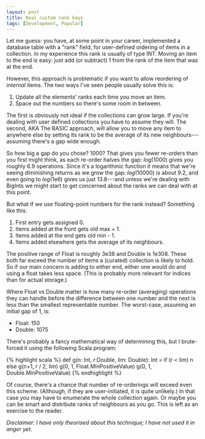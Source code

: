 ```yaml
---
layout: post
title: Real custom rank keys
tags: [Development, Popular]
---
```


Let me guess: you have, at some point in your career, implemented a database table with a
"rank" field, for user-defined ordering of items in a collection. In my experience this
rank is usually of type INT. Moving an item to the end is easy: just add (or subtract) 1
from the rank of the item that was at the end.

However, this approach is problematic if you want to allow reordering of *internal* items.
The two ways I've seen people usually solve this is:

1. Update all the elements' ranks each time you move an item.
2. Space out the numbers so there's some room in between.

The first is obviously not ideal if the collections can grow large. If you're dealing with
user defined collections you have to assume they will. The second, AKA The BASIC approach,
will allow you to move any item to anywhere else by setting its rank to be the average of
its new neighbours---assuming there's a gap wide enough.

So how big a gap do you chose? 1000? That gives you fewer re-orders than you first might
think, as each re-order halves the gap: *log*(1000) gives you roughly 6.9 operations.
Since it's a logarithmic function it means that we're seeing diminishing returns as we
grow the gap: *log*(10000) is about 9.2, and even going to *log*(1e6) gives us just
13.8---and unless we're dealing with BigInts we might start to get concerned about the
ranks we can deal with at this point.

But what if we use floating-point numbers for the rank instead? Something like this:

1. First entry gets assigned 0.
2. Items added at the front gets old max + 1.
3. Items added at the end gets old min - 1.
4. Items added elsewhere gets the average of its neighbours.

The positive range of Float is roughly 3e38 and Double is 1e308. These both far exceed the
number of items a (curated) collection is likely to hold. So if our main concern is adding
to either end, either one would do and using a float takes less space. (This is probably
more relevant for indices than for actual storage.)

Where Float vs Double matter is how many re-order (averaging) operations they can handle
before the difference between one number and the next is less than the smallest
representable number. The worst-case, assuming an initial gap of 1, is:

- Float: 150
- Double: 1075

There's probably a fancy mathematical way of determining this, but I brute-forced it using
the following Scala program:

{% highlight scala %}
def g(n: Int, r:Double, lim: Double): Int
    = if (r < lim) n else g(n+1, r / 2, lim)
g(0, 1, Float.MinPositiveValue)
g(0, 1, Double.MinPositiveValue)
{% endhighlight %}

Of course, there's a chance that number of re-orderings will exceed even this scheme.
(Although, if they are user-initiated, it is quite unlikely.) In that case you may have to
enumerate the whole collection again. Or maybe you can be smart and distribute ranks of
neighbours as you go. This is left as an exercise to the reader.

*Disclaimer: I have only theorised about this technique; I have not used it in anger yet.*
